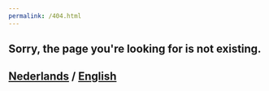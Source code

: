 ```yaml
---
permalink: /404.html
---
```


## Sorry, the page you're looking for is not existing. 

<h2><a href="https://jrh-1997.github.io/Scripts-MKS/">Nederlands</a> / <a href="https://jrh-1997.github.io/Scripts-MKS/EN">English</a></h2>
